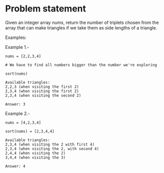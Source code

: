 Problem statement
==================

Given an integer array *nums*, return the number of triplets chosen from the array that can make triangles if we take them as side lengths of a triangle.

Examples:

Example 1.-
```
nums = [2,2,3,4]

# We have to find all numbers bigger than the number we're exploring

sort(nums)

Available triangles:
2,2,3 (when visiting the first 2)
2,3,4 (when visiting the first 2)
2,3,4 (when visiting the second 2)

Answer: 3
```

Example 2.-

```
nums = [4,2,3,4]

sort(nums) = [2,3,4,4]

Available triangles:
2,3,4 (when visiting the 2 with first 4)
2,3,4 (when visiting the 2, with second 4)
2,4,4 (when visiting the 2)
3,4,4 (when visiting the 3)

Answer: 4
```